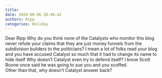 ```yaml
---
title: 
date: 2020-08-06 20:46:42
authors: Ripp
categories: Holiday
---
```


 Dear Ripp
Why do you think none of the Catalysts who monitor this blog never refute your claims that they are just money funnels from the subdivision builders to the politicians?
I mean a lot of folks read your blog and you have accused Catalyst so much that it had to change its name to hide itself
Why doesn’t Catalyst even try to defend itself?   I know Scott Boone once said he was going to sue you and you scoffed.  
Other than that, why doesn’t Catalyst answer back?